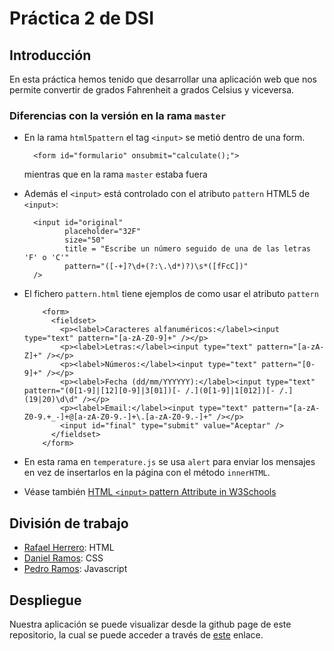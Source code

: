 # Práctica 2 de DSI
## Introducción
En esta práctica hemos tenido que desarrollar una aplicación web que nos permite convertir de grados Fahrenheit a grados Celsius y viceversa.

### Diferencias con la versión en la rama `master`

* En la rama `html5pattern` el tag `<input>` se metió dentro de una form.

        <form id="formulario" onsubmit="calculate();">

  mientras que en la rama `master` estaba fuera 

* Además el `<input>` está controlado con el atributo `pattern` HTML5 de `<input>`:

        <input id="original"
               placeholder="32F"
               size="50"
               title = "Escribe un número seguido de una de las letras 'F' o 'C'"
               pattern="([-+]?\d+(?:\.\d*)?)\s*([fFcC])"
        />

* El fichero `pattern.html` tiene ejemplos de como usar el atributo `pattern`

          <form>
            <fieldset>
              <p><label>Caracteres alfanuméricos:</label><input type="text" pattern="[a-zA-Z0-9]+" /></p>
              <p><label>Letras:</label><input type="text" pattern="[a-zA-Z]+" /></p>
              <p><label>Números:</label><input type="text" pattern="[0-9]+" /></p>
              <p><label>Fecha (dd/mm/YYYYYY):</label><input type="text" pattern="(0[1-9]|[12][0-9]|3[01])[- /.](0[1-9]|1[012])[- /.](19|20)\d\d" /></p>
              <p><label>Email:</label><input type="text" pattern="[a-zA-Z0-9.+_-]+@[a-zA-Z0-9.-]+\.[a-zA-Z0-9.-]+" /></p>
              <input id="final" type="submit" value="Aceptar" />
            </fieldset>
          </form>

* En esta rama en `temperature.js` se usa `alert` para enviar los mensajes en vez de insertarlos en la página con el método `innerHTML`.

* Véase también [HTML `<input>` pattern Attribute in W3Schools](http://www.w3schools.com/tags/att_input_pattern.asp)

## División de trabajo
* [Rafael Herrero](https://github.com/Rafaherrero): HTML
* [Daniel Ramos](https://github.com/DanielRamosAcosta): CSS
* [Pedro Ramos](https://github.com/alu0100505078): Javascript

## Despliegue
Nuestra aplicación se puede visualizar desde la github page de este repositorio, la cual se puede acceder a través de [este](http://ull-esit-gradoii-dsi.github.io/introduccion-rafa-daniel-pedro-dsi1516/) enlace.
